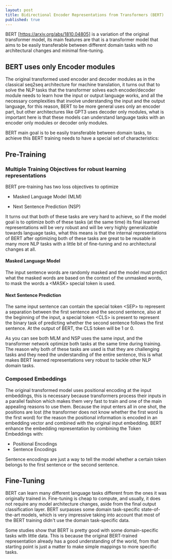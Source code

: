 ```yaml
---
layout: post
title: Bidirectional Encoder Representations from Transformers (BERT)
published: true
---
```


BERT [https://arxiv.org/abs/1810.04805] is a variation of the original transformer model, its main features are that is a transformer model that aims to be easily transferable between different domain tasks with no architectural changes and minimal fine-tuning.

## BERT uses only Encoder modules
The original transformed used encoder and decoder modules as in the classical seq2seq architecture for machine translation, it turns out that to solve the NLP tasks that the transformer solves each encoder/decoder module needs to learn how the input or output language works, and all the necessary complexities that involve understanding the input and the output language, for this reason, BERT to be more general uses only an encoder part, but other architectures like GPT3 uses decoder only modules, what is important here is that these models can understand language tasks with an encoder only modules or decoder only modules.

BERT main goal is to be easily transferable between domain tasks, to achieve this BERT training needs to have a special set of characteristics:

## Pre-Training

### Multiple Training Objectives for robust learning representations
BERT pre-training has two loss objectives to optimize

- Masked Language Model (MLM)

- Next Sentence Prediction (NSP)

It turns out that both of these tasks are very hard to achieve, so if the model goal is to optimize both of these tasks (at the same time) its final learned representations will be very robust and will be very highly generalizable towards language tasks, what this means is that the internal representations of BERT after optimizing both of these tasks are great to be reusable in many more NLP tasks with a little bit of fine-tuning and no architectural changes at all.

#### Masked Language Model 
The input sentence words are randomly masked and the model must predict what the masked words are based on the context of the unmasked words, to mask the words a \<MASK> special token is used.

#### Next Sentence Prediction
The same input sentence can contain the special token  \<SEP> to represent a separation between the first sentence and the second sentence, also at the beginning of the input, a special token  \<CLS> is present to represent the binary task of predicting whether the second sentence follows the first sentence. At the output of BERT, the CLS token will be 1 or 0.
	
As you can see both MLM and NSP uses the same input, and the transformer network optimize both tasks at the same time during training. The reason why both of these tasks are used is that they are challenging tasks and they need the understanding of the entire sentence, this is what makes BERT learned representations very robust to tackle other NLP domain tasks.

### Composed Embeddings
The original transformed model uses positional encoding at the input embeddings, this is necessary because transformers process their inputs in a parallel fashion which makes them very fast to train and one of the main appealing reasons to use them. Because the input enters all in one shot, the positions are lost (the transformer does not know whether the first word is the first word) for the reason the positional information is encoded in an embedding vector and combined with the original input embedding.
BERT enhance the embedding representation by combining the Token Embeddings with:
- Positional Encodings
- Sentence Encodings

Sentence encodings are just a way to tell the model whether a certain token belongs to the first sentence or the second sentence.

## Fine-Tuning
BERT can learn many different language tasks different from the ones it was originally trained in. Fine-tuning is cheap to compute, and usually, it does not require any model architecture changes, aside from the final output classification layer. BERT surpasses some domain task-specific state-of-the-art models, which is very impressive taking into account that most of the BERT training didn't use the domain task-specific data. 

Some studies show that BERT is pretty good with some domain-specific tasks with little data. This is because the original BERT-trained representation already has a good understanding of the world, from that starting point is just a matter to make simple mappings to more specific tasks.
	
